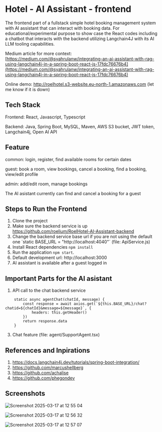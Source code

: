 # Hotel - AI Assistant - frontend

The frontend part of a fullstack simple hotel booking management system with AI assistant that can interact with booking data. For educational/experimental purpose to show case the React codes including a chatbot that interacts with the backend utilizing Langchain4J with its AI LLM tooling capabilities.

Medium article for more context: [https://medium.com/@syahrulanw/integrating-an-ai-assistant-with-rag-using-langchain4j-in-a-spring-boot-react-js-17fdc76676b4](https://medium.com/@syahrulanw/integrating-an-ai-assistant-with-rag-using-langchain4j-in-a-spring-boot-react-js-17fdc76676b4)

Online demo: http://roelhotel.s3-website.eu-north-1.amazonaws.com (let me know if it is down)

## Tech Stack

Frontend: React, Javascript, Typescript

Backend: Java, Spring Boot, MySQL, Maven, AWS S3 bucket, JWT token, Langchain4j, Open AI API

## Feature

common: login, register, find available rooms for certain dates

guest: book a room, view bookings, cancel a booking, find a booking, view/edit profile

admin: add/edit room, manage bookings 

The AI asistant currently can find and cancel a booking for a guest 

## Steps to Run the Frontend
1. Clone the project
2. Make sure the backend service is up https://github.com/roelium/RoelHotel-AI-Assistant-backend
3. Change the backend service base url if you are not using the default one ´static BASE_URL = "http://localhost:4040"´ (file: ApiService.js)
4. Install React dependencies `npm install`
5. Run the application `npm start`.
6. Default development url: http://localhost:3000
7. AI assistant is available after a guest logged in

## Important Parts for the AI asistant
1. API call to the chat backend service
````
    static async agentChat(chatId, message) {
        const response = await axios.get(`${this.BASE_URL}/chat?chatid=${chatId}&message=${message}`, {
            headers: this.getHeader()
        })
        return response.data
    }
````
3. Chat feature (file: agent/SupportAgent.tsx)


## References and Inpirations

1. https://docs.langchain4j.dev/tutorials/spring-boot-integration/<br/>
2. https://github.com/marcushellberg<br/>
3. https://github.com/achalise<br/>
4. https://github.com/phegondev<br/>

## Screenshots

![Screenshot 2025-03-17 at 12 55 04](https://github.com/user-attachments/assets/23d565e3-c2a8-45dd-9f48-b32f3dc0d718)

![Screenshot 2025-03-17 at 12 56 32](https://github.com/user-attachments/assets/91dc5eed-db00-48eb-8388-86f1b4b3e33e)

![Screenshot 2025-03-17 at 12 57 07](https://github.com/user-attachments/assets/92240595-b181-43ed-9413-d5f66311f5ff)



